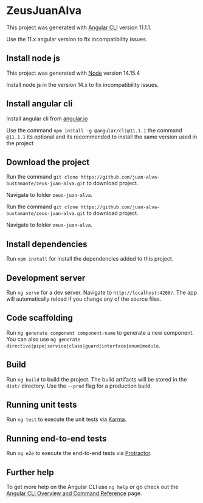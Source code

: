 # ZeusJuanAlva

This project was generated with [Angular CLI](https://github.com/angular/angular-cli) version 11.1.1.

Use the 11.x angular version to fix incompatibility issues.

## Install node js

This project was generated with [Node](https://nodejs.org/) version 14.15.4

Install node js in the version 14.x to fix incompatibility issues.

## Install angular cli

Install angular cli from [angular.io](https://cli.angular.io/)

Use the command `npm install -g @angular/cli@11.1.1` the command `@11.1.1` its optional 
and its recommended to install the same version used in the project

## Download the project

Run the command `git clone https://github.com/juan-alva-bustamante/zeus-juan-alva.git` to download project.

Navigate to folder `zeus-juan-alva`.

Run the command `git clone https://github.com/juan-alva-bustamante/zeus-juan-alva.git` to download project.

Navigate to folder `zeus-juan-alva`.

## Install dependencies

Run `npm install` for install the dependencies added to this project.

## Development server

Run `ng serve` for a dev server. Navigate to `http://localhost:4200/`. The app will automatically reload if you change any of the source files.

## Code scaffolding

Run `ng generate component component-name` to generate a new component. You can also use `ng generate directive|pipe|service|class|guard|interface|enum|module`.

## Build

Run `ng build` to build the project. The build artifacts will be stored in the `dist/` directory. Use the `--prod` flag for a production build.

## Running unit tests

Run `ng test` to execute the unit tests via [Karma](https://karma-runner.github.io).

## Running end-to-end tests

Run `ng e2e` to execute the end-to-end tests via [Protractor](http://www.protractortest.org/).

## Further help

To get more help on the Angular CLI use `ng help` or go check out the [Angular CLI Overview and Command Reference](https://angular.io/cli) page.
